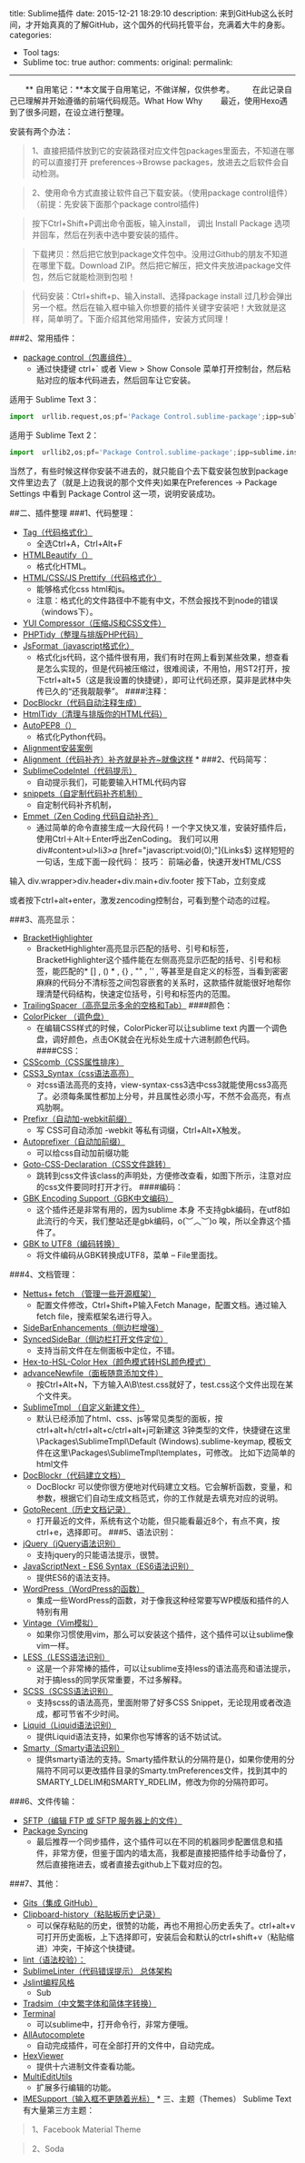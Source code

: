 title: Sublime插件
date: 2015-12-21 18:29:10
description: 来到GitHub这么长时间，才开始真真的了解GitHub，这个国外的代码托管平台，充满着大牛的身影。
categories:
- Tool
tags:
- Sublime
toc: true
author:
comments:
original:
permalink:
---
　　** 自用笔记：**本文属于自用笔记，不做详解，仅供参考。
　　在此记录自己已理解并开始遵循的前端代码规范。What How Why
　　最近，使用Hexo遇到了很多问题，在设立进行整理。
<!--more-->
安装有两个办法：
>1、直接把插件放到它的安装路径对应文件包packages里面去，不知道在哪的可以直接打开 preferences->Browse packages，放进去之后软件会自动检测。

>2、使用命令方式直接让软件自己下载安装。（使用package control组件）（前提：先安装下面那个package control插件)

>按下Ctrl+Shift+P调出命令面板，输入install， 调出 Install Package 选项并回车，然后在列表中选中要安装的插件。

>下载拷贝：然后把它放到package文件包中。没用过Github的朋友不知道在哪里下载。Download ZIP。然后把它解压，把文件夹放进package文件包，然后它就能检测到包啦！

>代码安装：Ctrl+shift+p、输入install、选择package install 过几秒会弹出另一个框。然后在输入框中输入你想要的插件关键字安装吧！大致就是这样，简单明了。下面介绍其他常用插件，安装方式同理！

###2、常用插件：
* [package control（包裹组件）]()
  * 通过快捷键 ctrl+` 或者 View > Show Console 菜单打开控制台，然后粘贴对应的版本代码进去，然后回车让它安装。

适用于 Sublime Text 3：
```python
import  urllib.request,os;pf='Package Control.sublime-package';ipp=sublime.installed_packages_path();  * urllib.request.install_opener(urllib.request.build_opener(urllib.request.ProxyHandler())  * );open(os.path.join(ipp,pf),'wb').write(urllib.request.urlopen('http://sublime.wbond.net/'+pf.replace(' ','%20')).read())  * 
```
适用于 Sublime Text 2：
```python
import  urllib2,os;pf='Package Control.sublime-package';ipp=sublime.installed_packages_path();  * os.makedirs(ipp)ifnotos.path.exists(ipp)elseNone;urllib2.install_opener(urllib2.build_opener(urllib2.ProxyHandler())  * );open(os.path.join(ipp,pf),'wb').write(urllib2.urlopen('http://sublime.wbond.net/'+pf.replace(' ','%20')).read())  * ;print('Please restart Sublime Text to finish installation')
```
当然了，有些时候这样你安装不进去的，就只能自个去下载安装包放到package文件里边去了（就是上边我说的那个文件夹)如果在Preferences → Package Settings 中看到 Package Control 这一项，说明安装成功。


##二、插件整理
###1、代码整理：
* [Tag（代码格式化）]()
  * 全选Ctrl+A，Ctrl+Alt+F
* [HTMLBeautify（）]()
  * 格式化HTML。
* [HTML/CSS/JS Prettify（代码格式化）]()
  * 能够格式化css html和js。
  * 注意：格式化的文件路径中不能有中文，不然会报找不到node的错误（windows下）。
* [YUI Compressor（压缩JS和CSS文件） ]()
* [PHPTidy（整理与排版PHP代码）]()
* [JsFormat（javascript格式化） ]()
  * 格式化js代码，这个插件很有用，我们有时在网上看到某些效果，想查看是怎么实现的，但是代码被压缩过，很难阅读，不用怕，用ST2打开，按下ctrl+alt+5（这是我设置的快捷键），即可让代码还原，莫非是武林中失传已久的“还我靓靓拳”。
####注释：
* [DocBlockr（代码自动注释生成） ]()
* [HtmlTidy（清理与排版你的HTML代码）]()
* [AutoPEP8（）]()
  * 格式化Python代码。
* [Alignment安装案例]()
* [Alignment（代码补齐）补齐就是补齐~就像这样]()
  * 
###2、代码简写：
* [SublimeCodeIntel（代码提示）]()
  * 自动提示我们，可能要输入HTML代码内容
* [snippets（自定制代码补齐机制）]()
  * 自定制代码补齐机制，
* [Emmet（Zen Coding 代码自动补齐） ]()
  * 通过简单的命令直接生成一大段代码！一个字又快又准，安装好插件后，使用Ctrl＋Alt＋Enter呼出ZenCoding。
我们可以用 div#content>ul>li*3>a* [href="javascript:void(0);"]{Links$} 这样短短的一句话，生成下面一段代码：
技巧：
前端必备，快速开发HTML/CSS

输入 div.wrapper>div.header+div.main+div.footer 按下Tab，立刻变成

或者按下ctrl+alt+enter，激发zencoding控制台，可看到整个动态的过程。

###3、高亮显示：
* [BracketHighlighter]()
  * BracketHighlighter高亮显示匹配的括号、引号和标签，BracketHighlighter这个插件能在左侧高亮显示匹配的括号、引号和标签，能匹配的* [] ,  ()   * ,  {} ,  "" ,  '' , <tag></tag>等甚至是自定义的标签，当看到密密麻麻的代码分不清标签之间包容嵌套的关系时，这款插件就能很好地帮你理清楚代码结构，快速定位括号，引号和标签内的范围。
* [TrailingSpacer（高亮显示多余的空格和Tab）]()
####颜色：
* [ColorPicker （调色盘） ]()
  * 在编辑CSS样式的时候，ColorPicker可以让sublime text 内置一个调色盘，调好颜色，点击OK就会在光标处生成十六进制颜色代码。
####CSS：
* [CSScomb（CSS属性排序） ]()
* [CSS3_Syntax（css语法高亮）]()
  * 对css语法高亮的支持，view-syntax-css3选中css3就能使用css3高亮了。必须每条属性都加上分号，并且属性必须小写，不然不会高亮，有点鸡肋啊。
* [Prefixr（自动加-webkit前缀）]()
  * 写 CSS可自动添加 -webkit 等私有词缀，Ctrl+Alt+X触发。
* [Autoprefixer（自动加前缀）]()
  * 可以给css自动加前缀功能
* [Goto-CSS-Declaration（CSS文件跳转）]()
  * 跳转到css文件该class的声明处，方便修改查看，如图下所示，注意对应的css文件要同时打开才行。
####编码：
* [GBK Encoding Support（GBK中文编码）]()
  * 这个插件还是非常有用的，因为sublime 本身 不支持gbk编码，在utf8如此流行的今天，我们整站还是gbk编码，o(︶︿︶)o 唉，所以全靠这个插件了。
* [GBK to UTF8（编码转换）]()
  * 将文件编码从GBK转换成UTF8，菜单 – File里面找。

###4、文档管理：
* [Nettus+ fetch （管理一些开源框架）]()
  * 配置文件修改，Ctrl+Shift+P输入Fetch Manage，配置文档。通过输入fetch file，搜索框架名进行导入。
* [SideBarEnhancements（侧边栏增强） ]()
* [SyncedSideBar（侧边栏打开文件定位）]()
  * 支持当前文件在左侧面板中定位，不错。
* [Hex-to-HSL-Color Hex（颜色模式转HSL颜色模式）]()
* [advanceNewfile（面板随意添加文件）]()
  * 按Ctrl+Alt+N，下方输入A\B\test.css就好了，test.css这个文件出现在某个文件夹。
* [SublimeTmpl （自定义新建文件） ]()
  * 默认已经添加了html、css、js等常见类型的面板，按ctrl+alt+h/ctrl+alt+c/ctrl+alt+j可新建这 3钟类型的文件，快捷键在这里\Packages\SublimeTmpl\Default (Windows).sublime-keymap, 模板文件在这里\Packages\SublimeTmpl\templates，可修改。 比如下边简单的html文件
* [DocBlockr（代码建立文档）]()
  * DocBlockr 可以使你很方便地对代码建立文档。它会解析函数，变量，和参数，根据它们自动生成文档范式，你的工作就是去填充对应的说明。
* [GotoRecent（历史文档记录）]()
  * 打开最近的文件，系统有这个功能，但只能看最近8个，有点不爽，按ctrl+e，选择即可。
###5、语法识别：
* [jQuery（jQuery语法识别）]()
  * 支持jquery的只能语法提示，很赞。
* [JavaScriptNext - ES6 Syntax（ES6语法识别）]()
  * 提供ES6的语法支持。
* [WordPress（WordPress的函数）]()
  * 集成一些WordPress的函数，对于像我这种经常要写WP模版和插件的人特别有用
* [Vintage（Vim模拟）]()
  * 如果你习惯使用vim，那么可以安装这个插件，这个插件可以让sublime像vim一样。
* [LESS（LESS语法识别）]()
  * 这是一个非常棒的插件，可以让sublime支持less的语法高亮和语法提示，对于搞less的同学灰常重要，不过多解释。
* [SCSS（SCSS语法识别）]()
  * 支持scss的语法高亮，里面附带了好多CSS Snippet，无论现用或者改造成，都可节省不少时间。
* [Liquid（Liquid语法识别）]()
  * 提供Liquid语法支持，如果你也写博客的话不妨试试。
* [Smarty（Smarty语法识别）]()
  * 提供smarty语法的支持。Smarty插件默认的分隔符是{}，如果你使用的分隔符不同可以更改插件目录的Smarty.tmPreferences文件，找到其中的SMARTY_LDELIM和SMARTY_RDELIM，修改为你的分隔符即可。

###6、文件传输：
* [SFTP（编辑 FTP 或 SFTP 服务器上的文件）]()
* [Package Syncing]()
  * 最后推荐一个同步插件，这个插件可以在不同的机器同步配置信息和插件，非常方便，但鉴于国内的墙太高，我都是直接把插件给手动备份了，然后直接拖进去，或者直接去github上下载对应的包。

###7、其他：
* [Gits（集成 GitHub） ]()
* [Clipboard-history（粘贴板历史记录） ]()
  * 可以保存粘贴的历史，很赞的功能，再也不用担心历史丢失了。ctrl+alt+v可打开历史面板，上下选择即可，安装后会和默认的ctrl+shift+v（粘贴缩进）冲突，干掉这个快捷键。
* [lint（语法校验）：]()
* [SublimeLinter（代码错误提示） 总体架构]()
* [Jslint编程风格]()
  * Sub
* [Tradsim（中文繁字体和简体字转换） ]()
* [Terminal]()
  * 可以sublime中，打开命令行，非常方便哦。
* [AllAutocomplete]()
  * 自动完成插件，可在全部打开的文件中，自动完成。
* [HexViewer]()
  * 提供十六进制文件查看功能。
* [MultiEditUtils]()
  * 扩展多行编辑的功能。
* [IMESupport（输入框不更随着光标）]()
  * 
三、主题（Themes）
Sublime Text有大量第三方主题：
>1、Facebook Material Theme

>2、Soda
